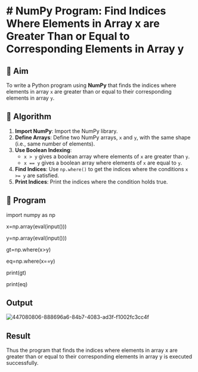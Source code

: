 # # NumPy Program: Find Indices Where Elements in Array x are Greater Than or Equal to Corresponding Elements in Array y

## 🎯 Aim
To write a Python program using **NumPy** that finds the indices where elements in array `x` are greater than or equal to their corresponding elements in array `y`.

## 🧠 Algorithm
1. **Import NumPy**: Import the NumPy library.
2. **Define Arrays**: Define two NumPy arrays, `x` and `y`, with the same shape (i.e., same number of elements).
3. **Use Boolean Indexing**: 
   - `x > y` gives a boolean array where elements of `x` are greater than `y`.
   - `x == y` gives a boolean array where elements of `x` are equal to `y`.
4. **Find Indices**: Use `np.where()` to get the indices where the conditions `x >= y` are satisfied.
5. **Print Indices**: Print the indices where the condition holds true.

## 🧾 Program

import numpy as np

x=np.array(eval(input()))

y=np.array(eval(input()))

gt=np.where(x>y)

eq=np.where(x==y)

print(gt)

print(eq)

## Output
![447080806-888696a6-84b7-4083-ad3f-f1002fc3cc4f](https://github.com/user-attachments/assets/ac617527-e661-46d6-98fc-66d38ef09cb4)


## Result

Thus the program that finds the indices where elements in array x are greater than or equal to their corresponding elements in array y is executed successfully.
